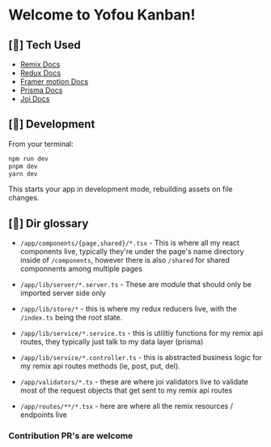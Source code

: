 # Welcome to Yofou Kanban!

## [💫] Tech Used
- [Remix Docs](https://remix.run/docs)
- [Redux Docs](https://redux-toolkit.js.org/)
- [Framer motion Docs](https://www.framer.com/docs/animate-presence/)
- [Prisma Docs](https://www.prisma.io/docs/getting-started/quickstart)
- [Joi Docs](https://joi.dev/api/?v=17.6.0)


## [🔋] Development

From your terminal:

```sh
npm run dev
pnpm dev
yarn dev
```

This starts your app in development mode, rebuilding assets on file changes.

## [📒] Dir glossary
* `/app/components/{page,shared}/*.tsx` - This is where all my react components live, typically they're under the page's name directory inside of `/components`, however there is also `/shared` for shared
componnents among multiple pages

* `/app/lib/server/*.server.ts` - These are module that should only be imported server side only
* `/app/lib/store/*` - this is where my redux reducers live, with the `/index.ts` being the root state.
* `/app/lib/service/*.service.ts` - this is utilitiy functions for my remix api routes, they typically just talk to my data layer (prisma)
* `/app/lib/service/*.controller.ts` - this is abstracted business logic for my remix api routes methods (ie, post, put, del).

* `/app/validators/*.ts` - these are where joi validators live to validate most of the request objects that get sent to my remix api routes
* `/app/routes/**/*.tsx` - here are where all the remix resources / endpoints live

### Contribution PR's are welcome

